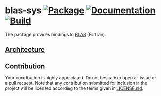 # blas-sys [![Package][package-img]][package-url] [![Documentation][documentation-img]][documentation-url] [![Build][build-img]][build-url]

The package provides bindings to [BLAS] (Fortran).

## [Architecture]

## Contribution

Your contribution is highly appreciated. Do not hesitate to open an issue or a
pull request. Note that any contribution submitted for inclusion in the project
will be licensed according to the terms given in [LICENSE.md](LICENSE.md).

[architecture]: https://blas-lapack-rs.github.io/architecture
[blas]: https://en.wikipedia.org/wiki/BLAS

[build-img]: https://travis-ci.org/blas-lapack-rs/blas-sys.svg?branch=master
[build-url]: https://travis-ci.org/blas-lapack-rs/blas-sys
[documentation-img]: https://docs.rs/blas-sys/badge.svg
[documentation-url]: https://docs.rs/blas-sys
[package-img]: https://img.shields.io/crates/v/blas-sys.svg
[package-url]: https://crates.io/crates/blas-sys
